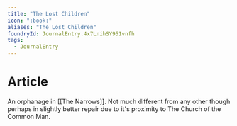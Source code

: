 ```yaml
---
title: "The Lost Children"
icon: ":book:"
aliases: "The Lost Children"
foundryId: JournalEntry.4x7LnihSY951vnfh
tags:
  - JournalEntry
---
```


# Article
An orphanage in [[The Narrows]]. Not much different from any other though perhaps in slightly better repair due to it's proximity to The Church of the Common Man.